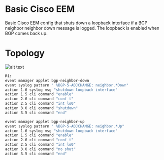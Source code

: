 # Basic Cisco EEM
Basic Cisco EEM config that shuts down a loopback interface if a BGP neighbor neighbor down message is logged. The loopback is enabled when BGP comes back up.

# Topology
![alt text](https://github.com/jwrightazure/lab/blob/master/cisco-eem-basic/basic-eem.png)

```bash
R1:
event manager applet bgp-neighbor-down
event syslog pattern " %BGP-5-ADJCHANGE: neighbor.*Down" 
action 1.0 syslog msg "shutdown loopback interface"
action 1.5 cli command "enable"
action 2.0 cli command "conf t"
action 2.5 cli command "int lo0"
action 3.0 cli command "shutdown"
action 3.5 cli command "end"

event manager applet bgp-neighbor-up
event syslog pattern " %BGP-5-ADJCHANGE: neighbor.*Up" 
action 1.0 syslog msg "shutdown loopback interface"
action 1.5 cli command "enable"
action 2.0 cli command "conf t"
action 2.5 cli command "int lo0"
action 3.0 cli command "no shut"
action 3.5 cli command "end"
```
